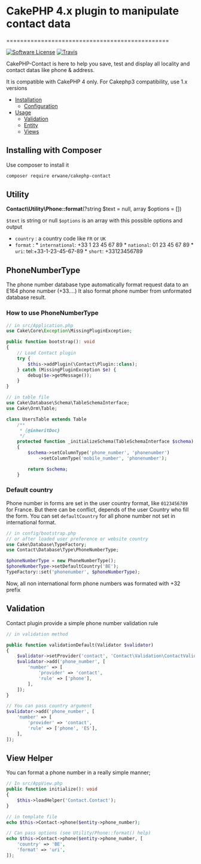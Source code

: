 
# CakePHP 4.x plugin to manipulate contact data
===============================================

[![Software License](https://img.shields.io/badge/license-MIT-brightgreen.svg?style=flat-square)](LICENSE) [![Travis](https://img.shields.io/travis/Erwane/cakephp-contact.svg?style=flat-square)](https://travis-ci.org/Erwane/cakephp-contact)

CakePHP-Contact is here to help you save, test and display all locality and contact datas like phone & address.

It is compatible with CakePHP 4 only.
For Cakephp3 compatibility, use 1.x versions

- [Installation](#installing-with-composer)
    - [Configuration](#configuration)
- [Usage](#usage)
    - [Validation](#validation)
    - [Entity](#entity-saving-data)
    - [Views](#views)

## Installing with Composer

Use composer to install it
```bash
composer require erwane/cakephp-contact
```

## Utility

**Contact\Utility\Phone::format**(?string $text = null, array $options = [])

`$text` is string or null
`$options` is an array with this possible options and output
* `country` : a country code like `FR` or `UK`
* `format` :
        * `international`: +33 1 23 45 67 89
        * `national`: 01 23 45 67 89
        * `uri`: tel:+33-1-23-45-67-89
        * `short`: +33123456789


## PhoneNumberType
The phone number database type automatically format request data to an E164 phone number (+33....)
It also format phone number from unformated database result.

### How to use PhoneNumberType

```php
// in src/Application.php
use Cake\Core\Exception\MissingPluginException;

public function bootstrap(): void
{
    // Load Contact plugin
    try {
        $this->addPlugin(\Contact\Plugin::class);
    } catch (MissingPluginException $e) {
        debug($e->getMessage());
    }
}

// in table file
use Cake\Database\Schema\TableSchemaInterface;
use Cake\Orm\Table;

class UsersTable extends Table
    /**
     * {@inheritDoc}
     */
    protected function _initializeSchema(TableSchemaInterface $schema): TableSchemaInterface
    {
        $schema->setColumnType('phone_number', 'phonenumber')
            ->setColumnType('mobile_number', 'phonenumber');

        return $schema;
    }
```

### Default country
Phone number in forms are set in the user country format, like `0123456789` for France. But there can be conflict, depends of the user Country who fill the form.
You can set `defaultCountry` for all phone number not set in international format.

```php
// in config/bootstrap.php
// or after loaded user preference or website country
use Cake\Database\TypeFactory;
use Contact\Database\Type\PhoneNumberType;

$phoneNumberType = new PhoneNumberType();
$phoneNumberType->setDefaultCountry('BE');
TypeFactory::set('phonenumber', $phoneNumberType);
```
Now, all non international form phone numbers was formated with +32 prefix


## Validation

Contact plugin provide a simple phone number validation rule
```php
// in validation method

public function validationDefault(Validator $validator)
{
    $validator->setProvider('contact', 'Contact\Validation\ContactValidation');
    $validator->add('phone_number', [
        'number' => [
            'provider' => 'contact',
            'rule' => ['phone'],
        ],
    ]);
}

// You can pass country argument
$validator->add('phone_number', [
    'number' => [
        'provider' => 'contact',
        'rule' => ['phone', 'ES'],
    ],
]);
```

## View Helper

You can format a phone number in a really simple manner;

```php
// In src/AppView.php
public function initialize(): void
{
    $this->loadHelper('Contact.Contact');
}

// in template file
echo $this->Contact->phone($entity->phone_number);

// Can pass options (see Utility/Phone::format() help)
echo $this->Contact->phone($entity->phone_number, [
    'country' => 'BE',
    'format' => 'uri',
]);
```

